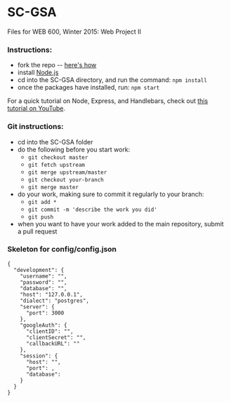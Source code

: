 # SC-GSA
Files for WEB 600, Winter 2015: Web Project II

### Instructions:
- fork the repo -- [here's how](https://help.github.com/articles/fork-a-repo/)
- install [Node.js](https://nodejs.org/en/)
- cd into the SC-GSA directory, and run the command: ``` npm install ```
- once the packages have installed, run: ``` npm start ```

For a quick tutorial on Node, Express, and Handlebars, check out [this tutorial on YouTube](https://www.youtube.com/watch?v=m5ribwPpIPw).

### Git instructions:
- cd into the SC-GSA folder
- do the following before you start work:
    - `git checkout master`
    - `git fetch upstream`
    - `git merge upstream/master`
    - `git checkout your-branch`
    - `git merge master`
- do your work, making sure to commit it regularly to your branch:
    - `git add *`
    - `git commit -m 'describe the work you did'`
    - `git push`
- when you want to have your work added to the main repository, submit a pull request

### Skeleton for config/config.json
```
{
  "development": {
    "username": "",
    "password": "",
    "database": "",
    "host": "127.0.0.1",
    "dialect": "postgres",
    "server": {
      "port": 3000
    },
    "googleAuth": {
      "clientID": "",
      "clientSecret": "",
      "callbackURL": ""
    },
    "session": {
      "host": "",
      "port": ,
      "database":
    }
  }
}
```
